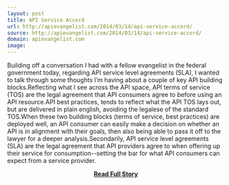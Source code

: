```yaml
---
layout: post
title: API Service Accord
url: http://apievangelist.com/2014/03/14/api-service-accord/
source: http://apievangelist.com/2014/03/14/api-service-accord/
domain: apievangelist.com
image: 
---
```


<p>Building off a conversation I had with a fellow evangelist in the federal government today, regarding API service level agreements (SLA), I wanted to talk through some thoughts I’m having about a couple of key API building blocks.Reflecting what I see across the API space, API terms of service (TOS) are the legal agreement that API consumers agree to before using an API resource.API best practices, tends to reflect what the API TOS lays out, but are delivered in plain english, avoiding the legalese of the standard TOS.When these two building blocks (terms of service, best practices) are deployed well, an API consumer can easily make a decision on whether an API is in alignment with their goals, then also being able to pass it off to the lawyer for a deeper analysis.Secondarily, API service level agreements (SLA) are the legal agreement that API providers agree to when offering up their service for consumption--setting the bar for what API consumers can expect from a service provider.</p>
<center><p><a href="http://apievangelist.com/2014/03/14/api-service-accord/" style='padding:25px; font-sze:18px; font-weight: bold;'>Read Full Story</a></p></center>
